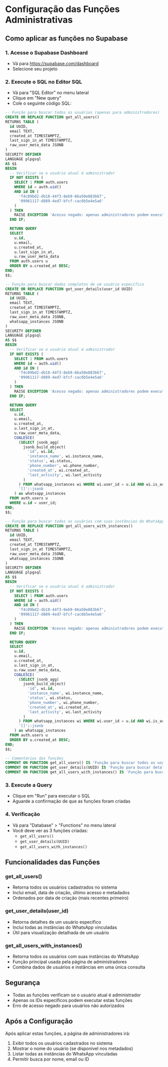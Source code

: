 # Configuração das Funções Administrativas

## Como aplicar as funções no Supabase

### 1. Acesse o Supabase Dashboard
- Vá para https://supabase.com/dashboard
- Selecione seu projeto

### 2. Execute o SQL no Editor SQL
- Vá para "SQL Editor" no menu lateral
- Clique em "New query"
- Cole o seguinte código SQL:

```sql
-- Função para buscar todos os usuários (apenas para administradores)
CREATE OR REPLACE FUNCTION get_all_users()
RETURNS TABLE (
  id UUID,
  email TEXT,
  created_at TIMESTAMPTZ,
  last_sign_in_at TIMESTAMPTZ,
  raw_user_meta_data JSONB
) 
SECURITY DEFINER
LANGUAGE plpgsql
AS $$
BEGIN
  -- Verificar se o usuário atual é administrador
  IF NOT EXISTS (
    SELECT 1 FROM auth.users 
    WHERE id = auth.uid() 
    AND id IN (
      'f4c09bd2-db18-44f3-8eb9-66a50e883b67',
      '09961117-d889-4ed7-bfcf-cac6b5e4e5a6'
    )
  ) THEN
    RAISE EXCEPTION 'Acesso negado: apenas administradores podem executar esta função';
  END IF;

  RETURN QUERY
  SELECT 
    u.id,
    u.email,
    u.created_at,
    u.last_sign_in_at,
    u.raw_user_meta_data
  FROM auth.users u
  ORDER BY u.created_at DESC;
END;
$$;

-- Função para buscar dados completos de um usuário específico
CREATE OR REPLACE FUNCTION get_user_details(user_id UUID)
RETURNS TABLE (
  id UUID,
  email TEXT,
  created_at TIMESTAMPTZ,
  last_sign_in_at TIMESTAMPTZ,
  raw_user_meta_data JSONB,
  whatsapp_instances JSONB
) 
SECURITY DEFINER
LANGUAGE plpgsql
AS $$
BEGIN
  -- Verificar se o usuário atual é administrador
  IF NOT EXISTS (
    SELECT 1 FROM auth.users 
    WHERE id = auth.uid() 
    AND id IN (
      'f4c09bd2-db18-44f3-8eb9-66a50e883b67',
      '09961117-d889-4ed7-bfcf-cac6b5e4e5a6'
    )
  ) THEN
    RAISE EXCEPTION 'Acesso negado: apenas administradores podem executar esta função';
  END IF;

  RETURN QUERY
  SELECT 
    u.id,
    u.email,
    u.created_at,
    u.last_sign_in_at,
    u.raw_user_meta_data,
    COALESCE(
      (SELECT jsonb_agg(
        jsonb_build_object(
          'id', wi.id,
          'instance_name', wi.instance_name,
          'status', wi.status,
          'phone_number', wi.phone_number,
          'created_at', wi.created_at,
          'last_activity', wi.last_activity
        )
      ) FROM whatsapp_instances wi WHERE wi.user_id = u.id AND wi.is_active = true),
      '[]'::jsonb
    ) as whatsapp_instances
  FROM auth.users u
  WHERE u.id = user_id;
END;
$$;

-- Função para buscar todos os usuários com suas instâncias do WhatsApp
CREATE OR REPLACE FUNCTION get_all_users_with_instances()
RETURNS TABLE (
  id UUID,
  email TEXT,
  created_at TIMESTAMPTZ,
  last_sign_in_at TIMESTAMPTZ,
  raw_user_meta_data JSONB,
  whatsapp_instances JSONB
) 
SECURITY DEFINER
LANGUAGE plpgsql
AS $$
BEGIN
  -- Verificar se o usuário atual é administrador
  IF NOT EXISTS (
    SELECT 1 FROM auth.users 
    WHERE id = auth.uid() 
    AND id IN (
      'f4c09bd2-db18-44f3-8eb9-66a50e883b67',
      '09961117-d889-4ed7-bfcf-cac6b5e4e5a6'
    )
  ) THEN
    RAISE EXCEPTION 'Acesso negado: apenas administradores podem executar esta função';
  END IF;

  RETURN QUERY
  SELECT 
    u.id,
    u.email,
    u.created_at,
    u.last_sign_in_at,
    u.raw_user_meta_data,
    COALESCE(
      (SELECT jsonb_agg(
        jsonb_build_object(
          'id', wi.id,
          'instance_name', wi.instance_name,
          'status', wi.status,
          'phone_number', wi.phone_number,
          'created_at', wi.created_at,
          'last_activity', wi.last_activity
        )
      ) FROM whatsapp_instances wi WHERE wi.user_id = u.id AND wi.is_active = true),
      '[]'::jsonb
    ) as whatsapp_instances
  FROM auth.users u
  ORDER BY u.created_at DESC;
END;
$$;

-- Comentários das funções
COMMENT ON FUNCTION get_all_users() IS 'Função para buscar todos os usuários do sistema (apenas administradores)';
COMMENT ON FUNCTION get_user_details(UUID) IS 'Função para buscar detalhes de um usuário específico com suas instâncias do WhatsApp (apenas administradores)';
COMMENT ON FUNCTION get_all_users_with_instances() IS 'Função para buscar todos os usuários com suas instâncias do WhatsApp (apenas administradores)';
```

### 3. Execute a Query
- Clique em "Run" para executar o SQL
- Aguarde a confirmação de que as funções foram criadas

### 4. Verificação
- Vá para "Database" > "Functions" no menu lateral
- Você deve ver as 3 funções criadas:
  - `get_all_users()`
  - `get_user_details(UUID)`
  - `get_all_users_with_instances()`

## Funcionalidades das Funções

### get_all_users()
- Retorna todos os usuários cadastrados no sistema
- Inclui email, data de criação, último acesso e metadados
- Ordenados por data de criação (mais recentes primeiro)

### get_user_details(user_id)
- Retorna detalhes de um usuário específico
- Inclui todas as instâncias do WhatsApp vinculadas
- Útil para visualização detalhada de um usuário

### get_all_users_with_instances()
- Retorna todos os usuários com suas instâncias do WhatsApp
- Função principal usada pela página de administradores
- Combina dados de usuários e instâncias em uma única consulta

## Segurança
- Todas as funções verificam se o usuário atual é administrador
- Apenas os IDs específicos podem executar estas funções
- Erro de acesso negado para usuários não autorizados

## Após a Configuração
Após aplicar estas funções, a página de administradores irá:
1. Exibir todos os usuários cadastrados no sistema
2. Mostrar o nome do usuário (se disponível nos metadados)
3. Listar todas as instâncias do WhatsApp vinculadas
4. Permitir busca por nome, email ou ID

